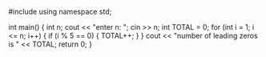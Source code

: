#include <iostream>
using namespace std;

int main() {
	int n;
	cout << "enter n: ";
	cin >> n;
	int TOTAL = 0;
	for (int i = 1; i <= n; i++) {
		if (i % 5 == 0) {
			TOTAL++;
		}
	}
	cout << "number of leading zeros is " << TOTAL;
	return 0;
}
